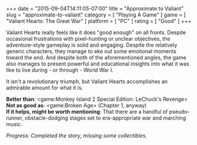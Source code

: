 +++
date = "2015-09-04T14:11:05-07:00"
title = "Approximate to Valiant"
slug = "approximate-to-valiant"
category = [ "Playing A Game" ]
game = [ "Valiant Hearts: The Great War" ]
platform = [ "PC" ]
rating = [ "Good" ]
+++

Valiant Hearts really feels like it does "good enough" on all fronts.  Despite occasional frustrations with pixel-hunting or unclear objectives, the adventure-style gameplay is solid and engaging.  Despite the relatively generic characters, they manage to eke out some emotional moments toward the end.  And despite both of the aforementioned angles, the game also manages to present powerful and educational insights into what it was like to live during - or through - World War I.

It isn't a revolutionary triumph, but Valiant Hearts accomplishes an admirable amount for what it is.

<b>Better than</b>: <game:Monkey Island 2 Special Edition: LeChuck's Revenge>  
<b>Not as good as</b>: <game:Broken Age> (Chapter 1, anyway)  
<b>If it helps, might be worth mentioning</b>: That there are a handful of pseudo-runner, obstacle-dodging stages set to era-appropriate war and marching music.

<i>Progress: Completed the story, missing some collectibles.</i>
